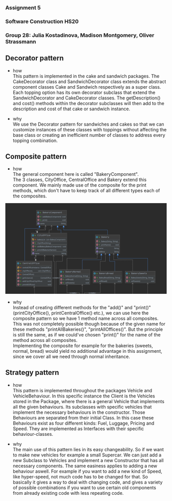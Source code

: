 ### Assignment 5
### Software Construction HS20
### Group 28: Julia Kostadinova, Madison Montgomery, Oliver Strassmann


## Decorator pattern
- how  
This pattern is implemented in the cake and sandwich packages. The CakeDecorator class and SandwichDecorator class extends the abstract component classes Cake and Sandwich respectively as a super class. Each topping option has its own decorator subclass that extend the SandwichDecorator and CakeDecorator classes. The getDescription() and cost() methods within the decorator subclasses will then add to the description and cost of that cake or sandwich instance.

- why  
We use the Decorator pattern for sandwiches and cakes so that we can customize instances of these classes with toppings without affecting the base class or creating an inefficient number of classes to address every topping combination. 

## Composite pattern
- how  
The general component here is called "BakeryComponent".  
The 3 classes, CityOffice, CentralOffice and Bakery extend this component.
We mainly made use of the composite for the print methods, which don't have to keep track of all different types each of the composites.

![](uml_composite.png)

- why  
Instead of creating different methods for the "add()" and "print()" (printCityOffice(), printCentralOffice() etc.), we can use here the composite pattern 
so we have 1 method name across all composites. This was not completely possible though because of the given name 
for these methods "printAllBakeries()", "printAllOffices()". But the principle is still the same, as if we could've chosen "print()" 
 for the name of the method across all composites.  
  Implementing the composite for example for the bakeries (sweets, normal, bread) would yield no additional advantage in this assignment, since we cover all we need through normal inheritance.


## Strategy pattern
- how  
This pattern is implemented throughout the packages Vehicle and VehicleBehaviour. In this specific instance the Client is the Vehicles stored in the Package, where there is a general Vehicle that implements all the given behaviours. Its subclasses with specific vehicles 
that implement the necessary behaviours in the constructor.
Those Behaviours are separated from their initial Class. In this case these Behaviours exist as four different kinds: Fuel, Luggage, Pricing and Speed. They are implemented as Interfaces with their specific behaviour-classes.


- why  
The main use of this pattern lies in its easy changeability. So if we want to make new vehicles for example a  small Supercar. We can just add a new Subclass to Vehicles and implement a new Constructor that has all necessary components. 
The same easiness applies to adding a new behaviour aswell. For example if you want to add a new kind of Speed, like hyper-speed, not much code has to be changed for that.
So basically it gives a way to deal with changing code, and gives a variety of possible combinations if you want to use certain old components from already existing code with less repeating code.